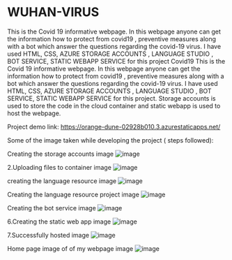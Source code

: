 # WUHAN-VIRUS
This is the Covid 19 informative webpage. In this webpage anyone can get the information how to protect from covid19 , preventive measures along with a bot which answer the questions regarding the covid-19 virus. I have used HTML, CSS, AZURE STORAGE ACCOUNTS , LANGUAGE STUDIO , BOT SERVICE, STATIC WEBAPP SERVICE for this project
Covid19
This is the Covid 19 informative webpage. In this webpage anyone can get the information how to protect from covid19 , preventive measures along with a bot which answer the questions regarding the covid-19 virus. I have used HTML, CSS, AZURE STORAGE ACCOUNTS , LANGUAGE STUDIO , BOT SERVICE, STATIC WEBAPP SERVICE for this project. Storage accounts is used to store the code in the cloud container and static webapp is used to host the webpage.

Project demo link: https://orange-dune-02928b010.3.azurestaticapps.net/

Some of the image taken while developing the project ( steps followed):

Creating the storage accounts image
![image](https://github.com/Kamalchinta/WUHAN-VIRUS/assets/111065921/1176d388-30a5-49f8-9065-2d21eab8b06e)

2.Uploading files to container image
![image](https://github.com/Kamalchinta/WUHAN-VIRUS/assets/111065921/41e9e061-6a41-405d-8686-cabaed6b0c24)


creating the language resource image
![image](https://github.com/Kamalchinta/WUHAN-VIRUS/assets/111065921/3a9b4a1f-7466-40fc-8f42-ff54619b5f46)


Creating the language resource project image
![image](https://github.com/Kamalchinta/WUHAN-VIRUS/assets/111065921/9d6ea68c-8ce4-4561-ab5a-7b7bc944de8c)


Creating the bot service image
![image](https://github.com/Kamalchinta/WUHAN-VIRUS/assets/111065921/28d751f8-dbd4-4eb5-955c-29c05aef817d)


6.Creating the static web app image
![image](https://github.com/Kamalchinta/WUHAN-VIRUS/assets/111065921/2c8fae36-63f0-4aec-b562-10bc8baca73e)


7.Successfully hosted image
![image](https://github.com/Kamalchinta/WUHAN-VIRUS/assets/111065921/0e0fe749-ab66-4176-809f-7aac6fb171c2)


Home page image of of my webpage image
![image](https://github.com/Kamalchinta/WUHAN-VIRUS/assets/111065921/25412b7e-107f-472e-ac79-99766cc857d0)


